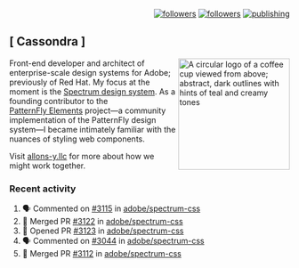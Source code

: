 <p align="right"><a rel="me" href="https://front-end.social/@castastrophe">
    <img alt="followers" title="Follow me on Mastodon" src="https://img.shields.io/mastodon/follow/109297102751309835?domain=https%3A%2F%2Ffront-end.social&label=Follow&logo=mastodon&logoColor=white&style=for-the-badge&labelColor=008080&color=006969"/></a>
  <a href="https://codepen.io/castastrophe/">
    <img alt="followers" title="Follow me on CodePen" src="https://img.shields.io/badge/23-1?color=640464&labelColor=7c007c&style=for-the-badge&logo=codepen&label=Follow"/></a>
<a href="https://castastrophe.medium.com/">
    <img alt="publishing" title="View articles on Medium" src="https://img.shields.io/badge/107-1?color=666&labelColor=444&label=subscribe&logo=medium&logoColor=white&style=for-the-badge"/></a>
</p>

## [&nbsp;Cassondra&nbsp;]

<img align="right" src="https://github-production-user-asset-6210df.s3.amazonaws.com/1840295/253016758-ba468774-1cd3-42c2-8f43-947b5eeb5edf.png" height="200" alt="A circular logo of a coffee cup viewed from above; abstract, dark outlines with hints of teal and creamy tones">

Front-end developer and architect of enterprise-scale design systems for Adobe; previously of Red Hat. My focus at the moment is the [Spectrum design system](https://github.com/adobe/spectrum-css). As a founding contributor to the [PatternFly&nbsp;Elements](https://github.com/patternfly/patternfly-elements) project&mdash;a community implementation of the PatternFly design system&mdash;I became intimately familiar with the nuances of styling web components.

Visit [allons-y.llc](http://allons-y.llc/) for more about how we might work together.

### Recent activity

<!--START_SECTION:activity-->
1. 🗣 Commented on [#3115](https://github.com/adobe/spectrum-css/pull/3115#issuecomment-2356631509) in [adobe/spectrum-css](https://github.com/adobe/spectrum-css)
2. 🎉 Merged PR [#3122](https://github.com/adobe/spectrum-css/pull/3122) in [adobe/spectrum-css](https://github.com/adobe/spectrum-css)
3. 💪 Opened PR [#3123](https://github.com/adobe/spectrum-css/pull/3123) in [adobe/spectrum-css](https://github.com/adobe/spectrum-css)
4. 🗣 Commented on [#3044](https://github.com/adobe/spectrum-css/pull/3044#issuecomment-2355638896) in [adobe/spectrum-css](https://github.com/adobe/spectrum-css)
5. 🎉 Merged PR [#3112](https://github.com/adobe/spectrum-css/pull/3112) in [adobe/spectrum-css](https://github.com/adobe/spectrum-css)
<!--END_SECTION:activity-->
